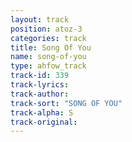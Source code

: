 ```yaml
---
layout: track
position: atoz-3
categories: track
title: Song Of You
name: song-of-you
type: ahfow_track
track-id: 339
track-lyrics: 
track-author: 
track-sort: "SONG OF YOU"
track-alpha: S
track-original: 
---
```

